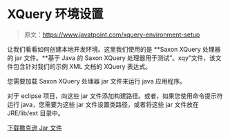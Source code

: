 # XQuery 环境设置

> 原文：<https://www.javatpoint.com/xquery-environment-setup>

让我们看看如何创建本地开发环境。这里我们使用的是 **Saxon XQuery 处理器的 jar 文件。**基于 Java 的 Saxon XQuery 处理器用于测试”。xqy”文件，该文件包含针对我们的示例 XML 文档的 XQuery 表达式。

您需要加载 Saxon XQuery 处理器 jar 文件来运行 java 应用程序。

对于 eclipse 项目，向这些 jar 文件添加构建路径。或者，如果您使用命令提示符运行 java，您需要为这些 jar 文件设置类路径，或者将这些 jar 文件放在 JRE/lib/ext 目录中。

[下载撒克逊 Jar 文件](https://static.javatpoint.com/xquery/src/Saxon.zip)